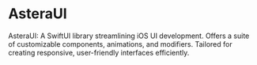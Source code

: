 # AsteraUI
AsteraUI: A SwiftUI library streamlining iOS UI development. Offers a suite of customizable components, animations, and modifiers. Tailored for creating responsive, user-friendly interfaces efficiently.
